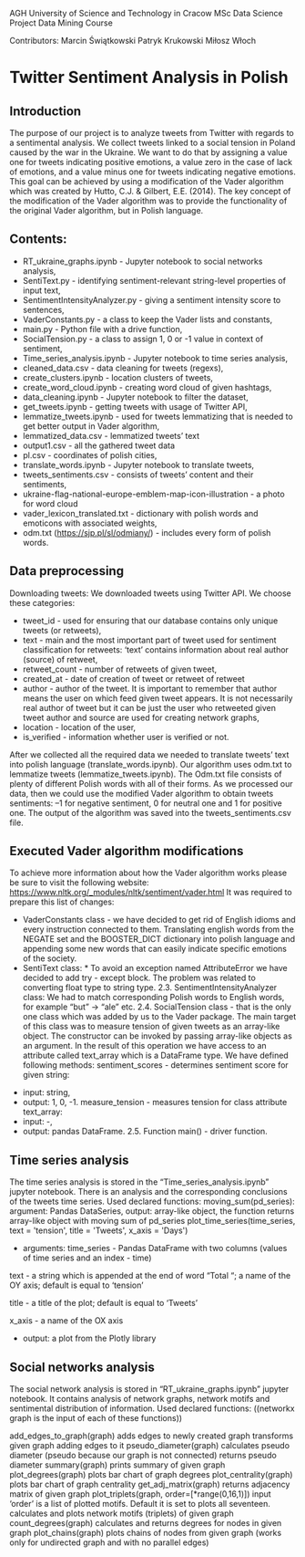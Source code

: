 AGH University of Science and Technology in Cracow
MSc Data Science Project
Data Mining Course

Contributors:
Marcin Świątkowski
Patryk Krukowski
Miłosz Włoch

# Twitter Sentiment Analysis in Polish 
## Introduction
The purpose of our project is to analyze tweets from Twitter with regards to a sentimental analysis. We collect tweets linked to a social tension in Poland caused by the war in the Ukraine. We want to do that by assigning a value one for tweets indicating positive emotions, a value zero in the case of lack of emotions, and a value minus one for tweets indicating negative emotions. This goal can be achieved by using a modification of the Vader algorithm which was created by Hutto, C.J. & Gilbert, E.E. (2014). The key concept of the modification of the Vader algorithm was to provide the functionality of the original Vader algorithm, but in Polish language.

## Contents:
* RT_ukraine_graphs.ipynb - Jupyter notebook to social networks analysis,
* SentiText.py - identifying sentiment-relevant string-level properties of input text,
* SentimentIntensityAnalyzer.py - giving a sentiment intensity score to sentences,
* VaderConstants.py - a class to keep the Vader lists and constants,
* main.py - Python file with a drive function,
* SocialTension.py - a class to assign 1, 0 or -1 value in context of sentiment,
* Time_series_analysis.ipynb - Jupyter notebook to time series analysis,
* cleaned_data.csv - data cleaning for tweets (regexs),
* create_clusters.ipynb - location clusters of tweets,
* create_word_cloud.ipynb - creating word cloud of given hashtags,
* data_cleaning.ipynb - Jupyter notebook to filter the dataset,
* get_tweets.ipynb - getting tweets with usage of Twitter API,
* lemmatize_tweets.ipynb - used for tweets lemmatizing that is needed to get better output in Vader algorithm,
* lemmatized_data.csv - lemmatized tweets’ text
* output1.csv - all the gathered tweet data
* pl.csv - coordinates of polish cities,
* translate_words.ipynb - Jupyter notebook to translate tweets,
* tweets_sentiments.csv - consists of tweets’ content and their sentiments,
* ukraine-flag-national-europe-emblem-map-icon-illustration - a photo for word cloud
* vader_lexicon_translated.txt - dictionary with polish words and emoticons with associated weights, 
* odm.txt (https://sjp.pl/sl/odmiany/) - includes every form of polish words.

## Data preprocessing
Downloading tweets:
We downloaded tweets using Twitter API. We choose these categories:  
* tweet_id - used for ensuring that our database contains only unique tweets (or retweets),
* text - main and the most important part of tweet used for sentiment classification for retweets: ‘text’ contains information about real author (source) of retweet,
* retweet_count - number of retweets of given tweet,
* created_at - date of creation of tweet or retweet of retweet
* author - author of the tweet. It is important to remember that author means the user on which feed given tweet appears. It is not necessarily real author of tweet but it can be just the user who retweeted given tweet author and source are used for creating network graphs,
* location - location of the user,
* is_verified - information whether user is verified or not.

After we collected all the required data we needed to translate tweets’ text into polish language (translate_words.ipynb). Our algorithm uses odm.txt to lemmatize tweets (lemmatize_tweets.ipynb). The Odm.txt file consists of plenty of different Polish words with all of their forms. As we processed our data, then we could use the modified Vader algorithm to obtain tweets sentiments: –1 for negative sentiment, 0 for neutral one and 1 for positive one. The output of the algorithm was saved into the tweets_sentiments.csv file. 

## Executed Vader algorithm modifications
To achieve more information about how the Vader algorithm works please be sure to visit the following website: https://www.nltk.org/_modules/nltk/sentiment/vader.html
It was required to prepare this list of changes:
* VaderConstants class - we have decided to get rid of English idioms and every instruction connected to them.
Translating english words from the NEGATE set and the BOOSTER_DICT dictionary into polish language and appending some new words that can easily indicate specific emotions of the society.
* SentiText class:
		*  To avoid an exception named AttributeError we have decided to add try - except block. The problem was related to converting float type to string type.
	2.3. SentimentIntensityAnalyzer class:
We had to match corresponding Polish words to English words, for example “but” -> “ale” etc.
	2.4. SocialTension class - that is the only one class which was added by us to the Vader package. The main target of this class was to measure tension of given tweets as an array-like object. The constructor can be invoked by passing array-like objects as an argument. In the result of this operation we have access to an attribute called text_array which is a DataFrame type. We have defined following methods:
sentiment_scores - determines sentiment score for given string:
-  input: string,
- output: 1, 0, -1.
measure_tension - measures tension for class attribute text_array:
-  input: -,
- output: pandas DataFrame.
	2.5. Function main() - driver function.
## Time series analysis
The time series analysis is stored in the  “Time_series_analysis.ipynb” jupyter notebook. There is an analysis and the corresponding conclusions of the tweets time series. Used declared functions:
moving_sum(pd_series):
argument: Pandas DataSeries,
output: array-like object, the function returns array-like object with moving sum of pd_series
plot_time_series(time_series, text = 'tension', title = 'Tweets', x_axis = 'Days')
- arguments: 
time_series - Pandas DataFrame with two columns (values of time series and an index - time)
 
text - a string which is appended at the end of  word “Total “; a name of the OY axis; default is equal to ‘tension’

title - a title of the plot; default is equal to ‘Tweets’

x_axis - a name of the OX axis
- output: a plot from the Plotly library
## Social networks analysis
The social network analysis is stored in “RT_ukraine_graphs.ipynb” jupyter notebook. It contains analysis of network graphs, network motifs and sentimental distribution of information. Used declared functions:
((networkx graph is the input of each of these functions))

add_edges_to_graph(graph)
adds edges to newly created graph
transforms given graph adding edges to it
pseudo_diameter(graph)
calculates pseudo diameter (pseudo because our graph is not connected)
returns pseudo diameter
summary(graph)
prints summary of given graph
plot_degrees(graph)
plots bar chart of graph degrees
plot_centrality(graph)
plots bar chart of graph centrality
get_adj_matrix(graph)
returns adjacency matrix of given graph
plot_triplets(graph, order=[*range(0,16,1)])
input ‘order’ is a list of plotted motifs. Default it is set to plots all seventeen.
calculates and plots network motifs (triplets) of given graph
count_degrees(graph)
calculates and returns degrees for nodes in given graph
plot_chains(graph)
plots chains of nodes from given graph (works only for undirected graph and with no parallel edges)

